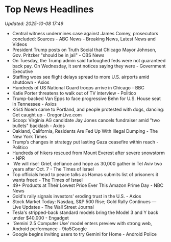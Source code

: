 # Top News Headlines

_Updated: 2025-10-08 17:49_

- Central witness undermines case against James Comey, prosecutors concluded: Sources - ABC News - Breaking News, Latest News and Videos
- President Trump posts on Truth Social that Chicago Mayor Johnson, Gov. Pritzker "should be in jail" - CBS News
- On Tuesday, the Trump admin said furloughed feds were not guaranteed back pay. On Wednesday, it sent notices saying they were - Government Executive
- Staffing woes see flight delays spread to more U.S. airports amid shutdown - Axios
- Hundreds of US National Guard troops arrive in Chicago - BBC
- Katie Porter threatens to walk out of TV interview - Politico
- Trump-backed Van Epps to face progressive Behn for U.S. House seat in Tennessee - Axios
- Kristi Noem came to Portland, and people protested with dogs, dancing: Get caught up - OregonLive.com
- Scoop: Virginia AG candidate Jay Jones cancels fundraiser amid "two bullets" backlash - Axios
- Oakland, California, Residents Are Fed Up With Illegal Dumping - The New York Times
- Trump’s changes in strategy put lasting Gaza ceasefire within reach - Politico
- Hundreds of hikers rescued from Mount Everest after severe snowstorm - NPR
- ‘We will rise’: Grief, defiance and hope as 30,000 gather in Tel Aviv two years after Oct. 7 - The Times of Israel
- Top officials head to peace talks as Hamas submits list of prisoners it wants freed - The Times of Israel
- 49+ Products at Their Lowest Price Ever This Amazon Prime Day - NBC News
- Gold's rally signals investors' eroding trust in the U.S. - Axios
- Stock Market Today: Nasdaq, S&P 500 Rise; Gold Rally Continues — Live Updates - The Wall Street Journal
- Tesla's stripped-back standard models bring the Model 3 and Y back under $40,000 - Engadget
- ‘Gemini 2.5 Computer Use’ model enters preview with strong web, Android performance - 9to5Google
- Google begins inviting users to try Gemini for Home - Android Police